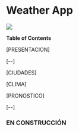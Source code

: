 # Weather App

![](https://miro.medium.com/v2/resize:fit:1100/1*4lczYEBwFg5SfPKnQBxJ4A.jpeg)

**Table of Contents**

[PRESENTACION]

[--]

[CIUDADES]

[CLIMA]

[PRONOSTICO]

[--]

### EN CONSTRUCCIÓN






